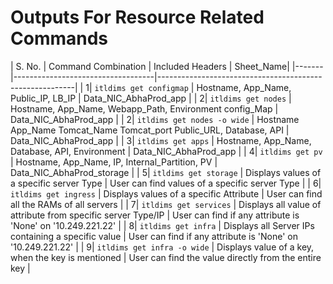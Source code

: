 # Outputs For Resource Related Commands

| S. No. | Command Combination               | Included Headers                                      | Sheet_Name|
|-------|-----------------------------------|---------------------------------------------------------|
| 1| `itldims get configmap`              | Hostname, App_Name, Public_IP, LB_IP | Data_NIC_AbhaProd_app |
| 2| `itldims get nodes`       | Hostname, App_Name, Webapp_Path,	Environment	config_Map | Data_NIC_AbhaProd_app |
| 2| `itldims get nodes -o wide`       | Hostname	App_Name	Tomcat_Name	Tomcat_port	Public_URL, Database, API | Data_NIC_AbhaProd_app |
| 3| `itldims get apps`         | Hostname, App_Name, Database, API, Environment | Data_NIC_AbhaProd_app |
| 4| `itldims get pv`         | Hostname, App_Name, IP, Internal_Partition, PV  | Data_NIC_AbhaProd_storage |
| 5| `itldims get storage`         | Displays values of a specific server Type  | User can find values of a specific server Type |
| 6| `itldims get ingress`   | Displays values of a specific Attribute   | User can find all the RAMs of all servers |
| 7| `itldims get services` | Displays all value of attribute from specific server Type/IP | User can find if any attribute is 'None' on '10.249.221.22' |
| 8| `itldims get infra` | Displays all Server IPs containing a specific value  | User can find if any attribute is 'None' on '10.249.221.22' |
| 9| `itldims get infra -o wide` | Displays value of a key, when the key is mentioned | User can find the value directly from the entire key |
